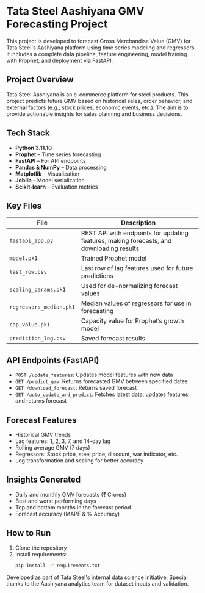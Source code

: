 # Tata Steel Aashiyana GMV Forecasting Project

This project is developed to forecast Gross Merchandise Value (GMV) for Tata Steel's Aashiyana platform using time series modeling and regressors. It includes a complete data pipeline, feature engineering, model training with Prophet, and deployment via FastAPI.

## Project Overview

Tata Steel Aashiyana is an e-commerce platform for steel products. This project predicts future GMV based on historical sales, order behavior, and external factors (e.g., stock prices, economic events, etc.). The aim is to provide actionable insights for sales planning and business decisions.

## Tech Stack

- **Python 3.11.10**
- **Prophet** – Time series forecasting
- **FastAPI** – For API endpoints
- **Pandas & NumPy** – Data processing
- **Matplotlib** – Visualization
- **Joblib** – Model serialization
- **Scikit-learn** – Evaluation metrics
##  Key Files

| File | Description |
|------|-------------|
| `fastapi_app.py` | REST API with endpoints for updating features, making forecasts, and downloading results |
| `model.pk1` | Trained Prophet model |
| `last_row.csv` | Last row of lag features used for future predictions |
| `scaling_params.pk1` | Used for de-normalizing forecast values |
| `regressors_median.pk1` | Median values of regressors for use in forecasting |
| `cap_value.pk1` | Capacity value for Prophet’s growth model |
| `prediction_log.csv` | Saved forecast results |

## API Endpoints (FastAPI)

- `POST /update_features`: Updates model features with new data
- `GET /predict_gmv`: Returns forecasted GMV between specified dates
- `GET /download_forecast`: Returns saved forecast
- `GET /auto_update_and_predict`: Fetches latest data, updates features, and returns forecast

## Forecast Features

- Historical GMV trends
- Lag features: 1, 2, 3, 7, and 14-day lag
- Rolling average GMV (7 days)
- Regressors: Stock price, steel price, discount, war indicator, etc.
- Log transformation and scaling for better accuracy

## Insights Generated

- Daily and monthly GMV forecasts (₹ Crores)
- Best and worst performing days
- Top and bottom months in the forecast period
- Forecast accuracy (MAPE & % Accuracy)

## How to Run

1. Clone the repository
2. Install requirements:
   ```bash
   pip install -r requirements.txt
Developed as part of Tata Steel's internal data science initiative. Special thanks to the Aashiyana analytics team for dataset inputs and validation.
